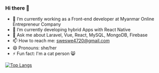 ### Hi there 👋

<!--
**SweSwe-Nyein/SweSwe-Nyein** is a ✨ _special_ ✨ repository because its `README.md` (this file) appears on your GitHub profile.
- 👯 I’m looking to collaborate on ...
- 🤔 I’m looking for help with ...
Here are some ideas to get you started:
-->
- 🔭 I’m currently working as a Front-end developer at Myanmar Online Entrepreneur Company
- 🌱 I’m currently developing hybrid Apps with React Native
- 💬 Ask me about Laravel, Vue, React, MySQL, MongoDB, Firebase
- 📫 How to reach me: sweswe4720@gmail.com
- 😄 Pronouns: she/her
- ⚡ Fun fact: I'm a cat person 😸
  
[![Top Langs](https://github-readme-stats.vercel.app/api/top-langs/?username=SweSwe-Nyein&layout=compact&theme=dracula)](https://github.com/anuraghazra/github-readme-stats)
